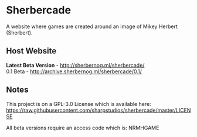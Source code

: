 # Sherbercade

A website where games are created around an image of Mikey Herbert (Sherbert).

## Host Website

<b>Latest Beta Version</b> - http://sherbernog.ml/sherbercade/<br>0.1 Beta - http://archive.sherbernog.ml/sherbercade/0.1/

## Notes

This project is on a GPL-3.0 License which is available here: https://raw.githubusercontent.com/sharpstudios/sherbercade/master/LICENSE

All beta versions require an access code which is: NRMHGAME
